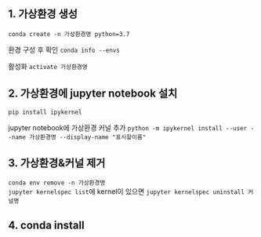 ## 1. 가상환경 생성
`conda create -n 가상환경명 python=3.7`

환경 구성 후 확인 `conda info --envs`

활성화 `activate 가상환경명`

## 2. 가상환경에 jupyter notebook 설치
`pip install ipykernel`

jupyter notebook에 가상환경 커널 추가
 `python -m ipykernel install --user --name 가상환경명 --display-name "표시할이름"`

## 3. 가상환경&커널 제거
`conda env remove -n 가상환경명`  
`jupyter kernelspec list`에 kernel이 있으면 `jupyter kernelspec uninstall 커널명`


## 4. conda install

